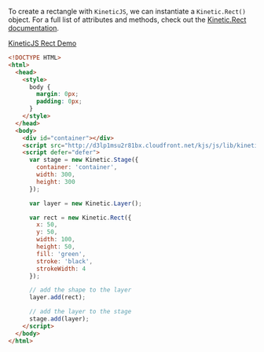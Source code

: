 To create  a rectangle with `KineticJS`, we can instantiate a `Kinetic.Rect()` object.  For a full list of attributes and methods, check out the [Kinetic.Rect documentation](http://lavrton.github.io/KineticJS/api/Kinetic.Rect.html).

<a class="jsbin-embed" href="http://jsbin.com/mutuyu/1/embed?html,js,output">KineticJS Rect Demo</a>
<script src="http://static.jsbin.com/js/embed.js"></script>

```html
<!DOCTYPE HTML>
<html>
  <head>
    <style>
      body {
        margin: 0px;
        padding: 0px;
      }
    </style>
  </head>
  <body>
    <div id="container"></div>
    <script src="http://d3lp1msu2r81bx.cloudfront.net/kjs/js/lib/kinetic-v4.4.3.min.js"></script>
    <script defer="defer">
      var stage = new Kinetic.Stage({
        container: 'container',
        width: 300,
        height: 300
      });

      var layer = new Kinetic.Layer();

      var rect = new Kinetic.Rect({
        x: 50,
        y: 50,
        width: 100,
        height: 50,
        fill: 'green',
        stroke: 'black',
        strokeWidth: 4
      });

      // add the shape to the layer
      layer.add(rect);

      // add the layer to the stage
      stage.add(layer);
    </script>
  </body>
</html>
```